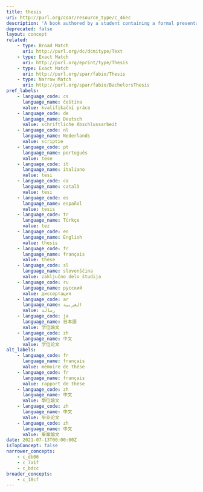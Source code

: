 ```yaml
---
title: thesis
uri: http://purl.org/coar/resource_type/c_46ec
description: 'A book authored by a student containing a formal presentations of research outputs submitted for examination in completion of a course of study at an institution of higher education, to fulfil the requirements for an academic degree. Also know as a dissertation. [Source: http://purl.org/spar/fabio/Thesis]'
deprecated: false
layout: concept
related:
    - type: Broad Match
      uri: http://purl.org/dc/dcmitype/Text
    - type: Exact Match
      uri: http://purl.org/eprint/type/Thesis
    - type: Exact Match
      uri: http://purl.org/spar/fabio/Thesis
    - type: Narrow Match
      uri: http://purl.org/spar/fabio/BachelorsThesis
pref_labels:
    - language_code: cs
      language_name: čeština
      value: kvalifikační práce
    - language_code: de
      language_name: Deutsch
      value: schriftliche Abschlussarbeit
    - language_code: nl
      language_name: Nederlands
      value: scriptie
    - language_code: pt
      language_name: português
      value: tese
    - language_code: it
      language_name: italiano
      value: tesi
    - language_code: ca
      language_name: català
      value: tesi
    - language_code: es
      language_name: español
      value: tesis
    - language_code: tr
      language_name: Türkçe
      value: tez
    - language_code: en
      language_name: English
      value: thesis
    - language_code: fr
      language_name: français
      value: thèse
    - language_code: sl
      language_name: slovenščina
      value: zaključno delo študija
    - language_code: ru
      language_name: русский
      value: диссертация
    - language_code: ar
      language_name: العربية
      value: رسالة
    - language_code: ja
      language_name: 日本語
      value: 学位論文
    - language_code: zh
      language_name: 中文
      value: 学位论文
alt_labels:
    - language_code: fr
      language_name: français
      value: mémoire de thèse
    - language_code: fr
      language_name: français
      value: rapport de thèse
    - language_code: zh
      language_name: 中文
      value: 學位論文
    - language_code: zh
      language_name: 中文
      value: 毕业论文
    - language_code: zh
      language_name: 中文
      value: 畢業論文
date: 2021-07-13T00:00:00Z
isTopConcept: false
narrower_concepts:
    - c_db06
    - c_7a1f
    - c_bdcc
broader_concepts:
    - c_18cf
---
```


